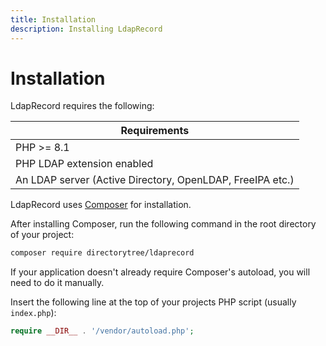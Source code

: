 ```yaml
---
title: Installation
description: Installing LdapRecord
---
```


# Installation

LdapRecord requires the following:

| Requirements                                              |
|-----------------------------------------------------------|
| PHP >= 8.1                                                |
| PHP LDAP extension enabled                                |
| An LDAP server (Active Directory, OpenLDAP, FreeIPA etc.) |

LdapRecord uses [Composer](https://getcomposer.org) for installation.

After installing Composer, run the following command in the root directory of your project:

```bash
composer require directorytree/ldaprecord
```

If your application doesn't already require Composer's autoload, you will need to do it manually.

Insert the following line at the top of your projects PHP script (usually `index.php`):

```php
require __DIR__ . '/vendor/autoload.php';
```
